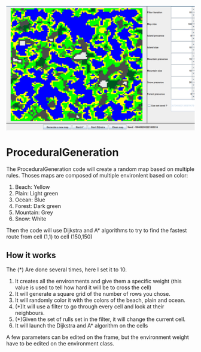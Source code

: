 ![alt text](https://github.com/SimonChesneau/ProceduralGeneration/blob/main/procedural%20generation.png?raw=true)
# ProceduralGeneration

The ProceduralGeneration code will create a random map based on multiple rules. Thoses maps are composed of multiple environlent based on color:

1. Beach: Yellow
2. Plain: Light green
3. Ocean: Blue
4. Forest: Dark green
5. Mountain: Grey
6. Snow: White 

Then the code will use Dijkstra and A* algorithms to try to find the fastest route from cell (1,1) to cell (150,150)

## How it works

The (*) Are done several times, here I set it to 10.

1. It creates all the environments and give them a specific weight (this value is used to tell how hard it will be to cross the cell) 
2. It will generate a square grid of the number of rows you chose. 
3. It will randomly color it with the colors of the beach, plain and ocean. 
4. (*)It will use a filter to go through every cell and look at their neighbours.
5. (*)Given the set of rulls set in the filter, it will change the current cell.
6. It will launch the Dijkstra and A* algorithm on the cells

A few parameters can be edited on the frame, but the environment weight have to be edited on the environment class.

